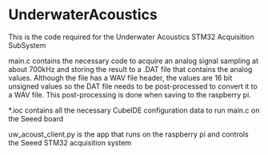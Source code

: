 # UnderwaterAcoustics
This is the code required for the Underwater Acoustics STM32 Acquisition SubSystem

main.c contains the necessary code to acquire an analog signal sampling at about 700kHz and storing the result to a .DAT file that contains the analog values.  Although the file has a WAV file header, the values are 16 bit unsigned values so the DAT file needs to be post-processed to convert it to a WAV file.  This post-processing is done when saving to the raspberry pi.

*.ioc contains all the necessary CubeIDE configuration data to run main.c on the Seeed board

uw_acoust_client.py is the app that runs on the raspberry pi and controls the Seeed STM32 acquisition system
